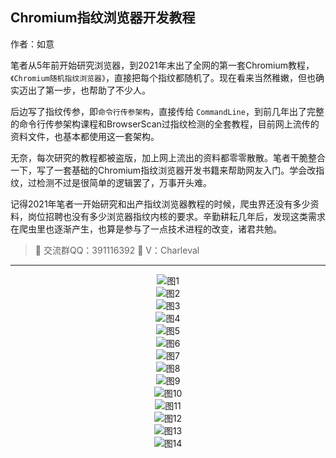 ## Chromium指纹浏览器开发教程

作者：如意

笔者从5年前开始研究浏览器，到2021年末出了全网的第一套Chromium教程，`《Chromium随机指纹浏览器》`，直接把每个指纹都随机了。现在看来当然稚嫩，但也确实迈出了第一步，也帮助了不少人。

后边写了指纹传参，即`命令行传参架构`，直接传给 `CommandLine`，到前几年出了完整的命令行传参架构课程和BrowserScan过指纹检测的全套教程，目前网上流传的资料文件，也基本都使用这一套架构。

无奈，每次研究的教程都被盗版，加上网上流出的资料都零零散散。笔者干脆整合一下，写了一套基础的Chromium指纹浏览器开发书籍来帮助网友入门。学会改指纹，过检测不过是很简单的逻辑罢了，万事开头难。

记得2021年笔者一开始研究和出产指纹浏览器教程的时候，爬虫界还没有多少资料，岗位招聘也没有多少浏览器指纹内核的要求。辛勤耕耘几年后，发现这类需求在爬虫里也逐渐产生，也算是参与了一点技术进程的改变，诸君共勉。


> 🚀 交流群QQ：391116392
> 🧪 V：Charleval
---
<div align="center">
  <img src="media/chromium指纹浏览器开发教程_01.png" alt="图1">
</div>

<div align="center">
  <img src="media/chromium指纹浏览器开发教程_02.png" alt="图2">
</div>

<div align="center">
  <img src="media/chromium指纹浏览器开发教程_03.png" alt="图3">
</div>

<div align="center">
  <img src="media/chromium指纹浏览器开发教程_04.png" alt="图4">
</div>

<div align="center">
  <img src="media/chromium指纹浏览器开发教程_05.png" alt="图5">
</div>

<div align="center">
  <img src="media/chromium指纹浏览器开发教程_06.png" alt="图6">
</div>

<div align="center">
  <img src="media/chromium指纹浏览器开发教程_07.png" alt="图7">
</div>

<div align="center">
  <img src="media/chromium指纹浏览器开发教程_08.png" alt="图8">
</div>

<div align="center">
  <img src="media/chromium指纹浏览器开发教程_09.png" alt="图9">
</div>

<div align="center">
  <img src="media/chromium指纹浏览器开发教程_10.png" alt="图10">
</div>

<div align="center">
  <img src="media/chromium指纹浏览器开发教程_11.png" alt="图11">
</div>

<div align="center">
  <img src="media/chromium指纹浏览器开发教程_12.png" alt="图12">
</div>

<div align="center">
  <img src="media/chromium指纹浏览器开发教程_13.png" alt="图13">
</div>

<div align="center">
  <img src="media/chromium指纹浏览器开发教程_14.png" alt="图14">
</div>
